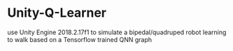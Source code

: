 # Unity-Q-Learner
use Unity Engine 2018.2.17f1 to simulate a bipedal/quadruped robot learning to walk based on a Tensorflow trained QNN graph
